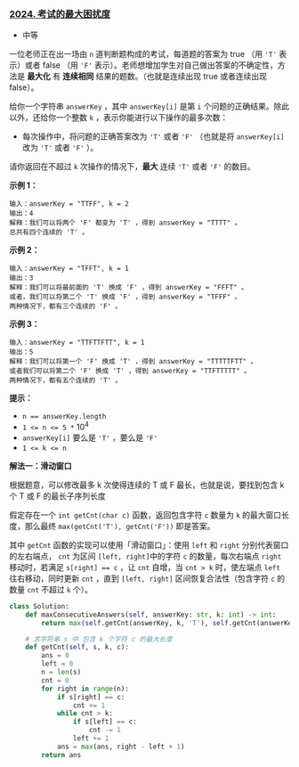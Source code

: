### [2024. 考试的最大困扰度](https://leetcode.cn/problems/maximize-the-confusion-of-an-exam/)

- 中等

一位老师正在出一场由 `n` 道判断题构成的考试，每道题的答案为 true （用 `'T'` 表示）或者 false （用 `'F'` 表示）。老师想增加学生对自己做出答案的不确定性，方法是 **最大化** 有 **连续相同** 结果的题数。（也就是连续出现 true 或者连续出现 false）。

给你一个字符串 `answerKey` ，其中 `answerKey[i]` 是第 `i` 个问题的正确结果。除此以外，还给你一个整数 `k` ，表示你能进行以下操作的最多次数：

- 每次操作中，将问题的正确答案改为 `'T'` 或者 `'F'` （也就是将 `answerKey[i]` 改为 `'T'` 或者 `'F'` ）。

请你返回在不超过 `k` 次操作的情况下，**最大** 连续 `'T'` 或者 `'F'` 的数目。

**示例 1：**

```
输入：answerKey = "TTFF", k = 2
输出：4
解释：我们可以将两个 'F' 都变为 'T' ，得到 answerKey = "TTTT" 。
总共有四个连续的 'T' 。
```

**示例 2：**

```
输入：answerKey = "TFFT", k = 1
输出：3
解释：我们可以将最前面的 'T' 换成 'F' ，得到 answerKey = "FFFT" 。
或者，我们可以将第二个 'T' 换成 'F' ，得到 answerKey = "TFFF" 。
两种情况下，都有三个连续的 'F' 。
```

**示例 3：**

```
输入：answerKey = "TTFTTFTT", k = 1
输出：5
解释：我们可以将第一个 'F' 换成 'T' ，得到 answerKey = "TTTTTFTT" 。
或者我们可以将第二个 'F' 换成 'T' ，得到 answerKey = "TTFTTTTT" 。
两种情况下，都有五个连续的 'T' 。
```

**提示：**

- `n == answerKey.length`
- `1 <= n <= 5 *` $10^4$
- `answerKey[i]` 要么是 `'T'` ，要么是 `'F'`
- `1 <= k <= n`

**解法一：滑动窗口**

根据题意，可以修改最多 k 次使得连续的 T 或 F 最长，也就是说，要找到包含 k 个 T 或 F 的最长子序列长度

假定存在一个 `int getCnt(char c)` 函数，返回包含字符 `c` 数量为 `k` 的最大窗口长度，那么最终 `max(getCnt('T'), getCnt('F'))` 即是答案。

其中 `getCnt` 函数的实现可以使用「滑动窗口」：使用 `left` 和 `right` 分别代表窗口的左右端点， `cnt` 为区间 `[left, right]`中的字符 `c` 的数量，每次右端点 `right` 移动时，若满足 `s[right] == c` ，让 `cnt` 自增，当 `cnt > k` 时，使左端点 `left` 往右移动，同时更新 `cnt` ，直到 `[left, right]` 区间恢复合法性（包含字符 `c` 的数量 `cnt` 不超过 `k` 个）。

```python
class Solution:
    def maxConsecutiveAnswers(self, answerKey: str, k: int) -> int:
        return max(self.getCnt(answerKey, k, 'T'), self.getCnt(answerKey, k, 'F'))

    # 求字符串 s 中 包含 k 个字符 c 的最大长度
    def getCnt(self, s, k, c):
        ans = 0
        left = 0
        n = len(s)
        cnt = 0
        for right in range(n):
            if s[right] == c:
                cnt += 1
            while cnt > k:
                if s[left] == c:
                    cnt -= 1
                left += 1
            ans = max(ans, right - left + 1)
        return ans
```


